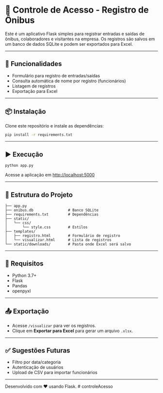 # 🚌 Controle de Acesso - Registro de Ônibus

Este é um aplicativo Flask simples para registrar entradas e saídas de ônibus, colaboradores e visitantes na empresa. Os registros são salvos em um banco de dados SQLite e podem ser exportados para Excel.

---

## 🚀 Funcionalidades

- Formulário para registro de entradas/saídas
- Consulta automática de nome por registro (funcionários)
- Listagem de registros
- Exportação para Excel

---

## 📦 Instalação

Clone este repositório e instale as dependências:

```bash
pip install -r requirements.txt
```

---

## ▶️ Execução

```bash
python app.py
```

Acesse a aplicação em [http://localhost:5000](http://localhost:5000)

---

## 📂 Estrutura do Projeto

```
├── app.py
├── onibus.db                # Banco SQLite
├── requirements.txt         # Dependências
├── static/
│   └── css/
│       └── style.css        # Estilos
├── templates/
│   ├── registro.html        # Formulário de registro
│   └── visualizar.html      # Lista de registros
└── static/downloads/        # Pasta onde Excel será salvo
```

---

## 📄 Requisitos

- Python 3.7+
- Flask
- Pandas
- openpyxl

---

## 📤 Exportação

- Acesse `/visualizar` para ver os registros.
- Clique em **Exportar para Excel** para gerar um arquivo `.xlsx`.

---

## ✅ Sugestões Futuras

- Filtro por data/categoria
- Autenticação de usuários
- Upload de CSV para importar funcionários

---

Desenvolvido com ❤️ usando Flask.
#   c o n t r o l e A c e s s o  
 